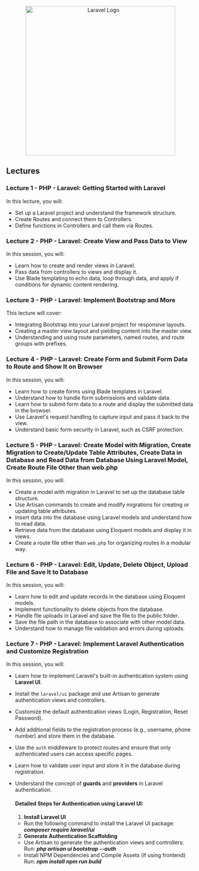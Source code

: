 <p align="center"><a href="https://edu.abidingtech.com" target="_blank"><img src="https://edu.abidingtech.com/assets/img/atcelogo.png" width="400" alt="Laravel Logo"></a></p>

## Lectures

### Lecture 1 - PHP - Laravel: Getting Started with Laravel  
In this lecture, you will:
- Set up a Laravel project and understand the framework structure.
- Create Routes and connect them to Controllers.
- Define functions in Controllers and call them via Routes.

### Lecture 2 - PHP - Laravel: Create View and Pass Data to View  
In this session, you will:
- Learn how to create and render views in Laravel.
- Pass data from controllers to views and display it.
- Use Blade templating to echo data, loop through data, and apply if conditions for dynamic content rendering.

### Lecture 3 - PHP - Laravel: Implement Bootstrap and More  
This lecture will cover:
- Integrating Bootstrap into your Laravel project for responsive layouts.
- Creating a master view layout and yielding content into the master view.
- Understanding and using route parameters, named routes, and route groups with prefixes.

### Lecture 4 - PHP - Laravel: Create Form and Submit Form Data to Route and Show It on Browser  
In this session, you will:
- Learn how to create forms using Blade templates in Laravel.
- Understand how to handle form submissions and validate data.
- Learn how to submit form data to a route and display the submitted data in the browser.
- Use Laravel's request handling to capture input and pass it back to the view.
- Understand basic form security in Laravel, such as CSRF protection.

### Lecture 5 - PHP - Laravel: Create Model with Migration, Create Migration to Create/Update Table Attributes, Create Data in Database and Read Data from Database Using Laravel Model, Create Route File Other than web.php  
In this session, you will:
- Create a model with migration in Laravel to set up the database table structure.
- Use Artisan commands to create and modify migrations for creating or updating table attributes.
- Insert data into the database using Laravel models and understand how to read data.
- Retrieve data from the database using Eloquent models and display it in views.
- Create a route file other than `web.php` for organizing routes in a modular way.

### Lecture 6 - PHP - Laravel: Edit, Update, Delete Object, Upload File and Save It to Database  
In this session, you will:
- Learn how to edit and update records in the database using Eloquent models.
- Implement functionality to delete objects from the database.
- Handle file uploads in Laravel and save the file to the public folder.
- Save the file path in the database to associate with other model data.
- Understand how to manage file validation and errors during uploads.

### Lecture 7 - PHP - Laravel: Implement Laravel Authentication and Customize Registration  
In this session, you will:
- Learn how to implement Laravel's built-in authentication system using **Laravel UI**.
- Install the `laravel/ui` package and use Artisan to generate authentication views and controllers.
- Customize the default authentication views (Login, Registration, Reset Password).
- Add additional fields to the registration process (e.g., username, phone number) and store them in the database.
- Use the `auth` middleware to protect routes and ensure that only authenticated users can access specific pages.
- Learn how to validate user input and store it in the database during registration.
- Understand the concept of **guards** and **providers** in Laravel authentication.

    #### Detailed Steps for Authentication using Laravel UI:

    1. **Install Laravel UI**  
    - Run the following command to install the Laravel UI package:
        ***composer require laravel/ui***
    2. **Generate Authentication Scaffolding**
    - Use Artisan to generate the authentication views and controllers:
        Run:
        ***php artisan ui bootstrap --auth***
    - Install NPM Dependencies and Compile Assets (if using frontend)
        Run:
        ***npm install***
        ***npm run build***
